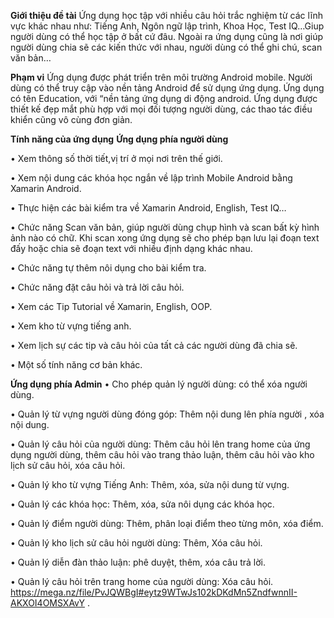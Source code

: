 **Giới thiệu đề tài**
Ứng dụng học tập với nhiều câu hỏi trắc nghiệm từ các lĩnh vực khác nhau như: Tiếng Anh, Ngôn ngữ lập trình, Khoa Học, Test IQ…Giup người dùng có thể học tập ở bất cứ đâu. Ngoài ra ứng dụng cũng là nơi giúp người dùng chia sẽ các kiến thức với nhau, người dùng có thể ghi chú, scan văn bản…

**Phạm vi**
Ứng dụng được phát triển trên môi trường Android mobile. Người dùng có thể truy cập vào nền tảng Android để sử dụng ứng dụng.
Ứng dụng có tên Education, với “nền tảng ứng dụng di động android. Ứng dụng được thiết kế đẹp mắt phù hợp với mọi đối tượng người dùng, các thao tác điều khiển cũng vô cùng đơn giản.

**Tính năng của ứng dụng**
**Ứng dụng phía người dùng**

•	Xem thông số thời tiết,vị trí ở mọi nơi trên thế giới.

•	Xem nội dung các khóa học ngắn về lập trình Mobile Android bằng Xamarin Android.

•	Thực hiện các bài kiểm tra về Xamarin Android, English, Test IQ…

•	Chức năng Scan văn bản, giúp người dùng chụp hình và scan bất kỳ hình ảnh nào có chữ. Khi scan xong ứng dụng sẽ cho phép bạn lưu lại đoạn text đấy hoặc chia sẽ đoạn text với nhiều định dạng khác nhau.

•	Chức năng tự thêm nôi dụng cho bài kiểm tra.

•	Chức năng đặt câu hỏi và trả lời câu hỏi.

•	Xem các Tip Tutorial về Xamarin, English, OOP.

•	Xem kho từ vựng tiếng anh.

•	Xem lịch sự các tip và câu hỏi của tất cả các người dùng đã chia sẽ.

•	Một số tính năng cơ bản khác.

**Ứng dụng phía Admin**
•	Cho phép quản lý người dùng: có thể xóa người dùng.

•	Quản lý từ vựng người dùng đóng góp: Thêm nội dung lên phía người , xóa nội dung.

•	Quản lý câu hỏi của người dùng: Thêm câu hỏi lên trang home của ứng dụng người dùng, thêm câu hỏi vào trang thảo luận, thêm câu hỏi vào kho lịch sử câu hỏi, xóa câu hỏi.

•	Quản lý kho từ vựng Tiếng Anh: Thêm, xóa, sửa nội dung từ vựng.

•	Quản lý các khóa học: Thêm, xóa, sửa nôi dụng các khóa học.

•	Quản lý điểm người dùng: Thêm, phân loại điểm theo từng môn, xóa điểm.

•	Quản lý kho lịch sử câu hỏi người dùng: Thêm, Xóa câu hỏi.

•	Quản lý diễn đàn thảo luận: phê duyệt, thêm, xóa câu trả lời.

•	Quản lý câu hỏi trên trang home của người dùng: Xóa câu hỏi.
 
https://mega.nz/file/PvJQWBgI#eytz9WTwJs102kDKdMn5ZndfwnnII-AKXOI4OMSXAvY
.
